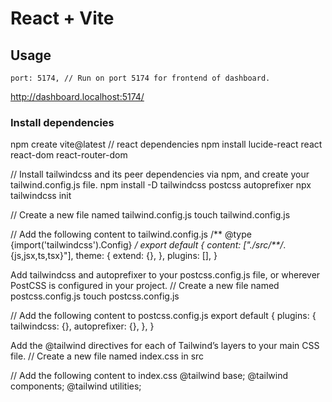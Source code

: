 # React + Vite
## Usage
    port: 5174, // Run on port 5174 for frontend of dashboard.
http://dashboard.localhost:5174/

### Install dependencies
npm create vite@latest
// react dependencies
npm install lucide-react react react-dom react-router-dom

// Install tailwindcss and its peer dependencies via npm, and create your tailwind.config.js file.
npm install -D tailwindcss postcss autoprefixer
npx tailwindcss init

// Create a new file named tailwind.config.js
touch tailwind.config.js

// Add the following content to tailwind.config.js
/** @type {import('tailwindcss').Config} */
export default {
  content: ["./src/**/*.{js,jsx,ts,tsx}"],
  theme: {
    extend: {},
  },
  plugins: [],
}

Add tailwindcss and autoprefixer to your postcss.config.js file, or wherever PostCSS is configured in your project.
// Create a new file named postcss.config.js
touch postcss.config.js

// Add the following content to postcss.config.js
export default {
  plugins: {
    tailwindcss: {},
    autoprefixer: {},
  },
}


Add the @tailwind directives for each of Tailwind’s layers to your main CSS file.
// Create a new file named index.css in src

// Add the following content to index.css
@tailwind base;
@tailwind components;
@tailwind utilities;